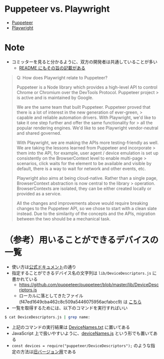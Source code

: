 # Puppeteer vs. Playwright
- [Puppeteer](https://github.com/puppeteer/puppeteer)
- [Playwright](https://github.com/microsoft/playwright)

# Note
- コミッターを見ると分かるように、双方の開発者は共通していることが多い
  - [README にもその旨の記載がある](https://github.com/microsoft/playwright#faq)

> Q: How does Playwright relate to Puppeteer?
>
> Puppeteer is a Node library which provides a high-level API to control Chrome or Chromium over the DevTools Protocol. Puppeteer project > is active and is maintained by Google.
>
> We are the same team that built Puppeteer. Puppeteer proved that there is a lot of interest in the new generation of ever-green, > capable and reliable automation drivers. With Playwright, we'd like to take it one step further and offer the same functionality for > all the popular rendering engines. We'd like to see Playwright vendor-neutral and shared governed.
>
> With Playwright, we are making the APIs more testing-friendly as well. We are taking the lessons learned from Puppeteer and incorporate > them into the API, for example, user agent / device emulation is set up consistently on the BrowserContext level to enable multi-page > scenarios, click waits for the element to be available and visible by default, there is a way to wait for network and other events, etc.
>
> Playwright also aims at being cloud-native. Rather than a single page, BrowserContext abstraction is now central to the library > operation. BrowserContexts are isolated, they can be either created locally or provided as a service.
>
> All the changes and improvements above would require breaking changes to the Puppeteer API, so we chose to start with a clean slate instead. Due to the similarity of the concepts and the APIs, migration between the two should be a mechanical task.

# （参考）用いることができるデバイスの一覧
- 使い方は[公式ドキュメント](https://github.com/puppeteer/puppeteer/blob/master/docs/api.md#puppeteerdevices)の通り
- 指定することができるデバイス名の文字列は `lib/DeviceDescriptors.js` に書かれている
  - https://github.com/puppeteer/puppeteer/blob/master/lib/DeviceDescriptors.js
  - ローカルに落としてきたファイル (f47ed1649cba462c8c509a5446075956acfabcc9) は [こちら](puppeteer/DeviceDescriptors.js)
- 一覧を取得するためには、以下のコマンドを実行すればいい

```bash
$ cat DeviceDescriptors.js | grep name:
```

- 上記のコマンドの実行結果は [DeviceNames.txt](puppeteer/DeviceNames.txt) に置いてある
- JavaScript 上で扱いやすいように、[deviceNames.js](puppeteer/deviceNames.js) という形でも置いてある
- `const devices = require("puppeteer/DeviceDescriptors");` のような指定の方法は[旧バージョン用](https://github.com/puppeteer/puppeteer/blob/master/docs/api.md#puppeteerdevices)である
